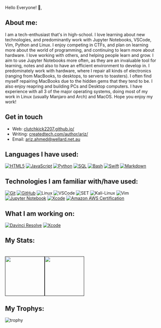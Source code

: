 Hello Everyone! 👋,

## About me:

I am a tech-enthusiast that's in high-school. I love learning about new technologies, and predominantly work with Jupyter Notebooks, VSCode, Vim, Python and Linux. I enjoy competing in CTFs, and plan on learning more about the world of programming, and continuing to learn more about hardware. I love working with others, and helping people learn and grow. I aim to use Jupyter Notebooks more often, as they are an invaluable tool for learning, notes and also to have an efficient environment to develop in. I predominately work with hardware, where I repair all kinds of electronics (ranging from MacBooks, to desktops, to servers to toasters). I often find myself repairing MacBooks due to the hidden gems that they tend to be. I also enjoy reapring and building PCs and Desktop computers. I have experience with all 3 of the major operating systems, doing most of my work in Linux (usually Manjaro and Arch) and MacOS. Hope you enjoy my work!

## Get in touch

- Web: [clutchkick2207.github.io/][1]
- Writing: [createdtech.com/author/ariz/](https://createdtech.com/author/ariz/)
- Email: ariz.ahmed@wellard.net.au

## Languages I have used:

[![HTML5](https://img.shields.io/badge/-HTML5-000000?style=flat&logo=HTML5)](https://github.com/ClutchKick2207/My-First-Website)
[![JavaScript](https://img.shields.io/badge/-JavaScript-000000?style=flat&logo=javascript)](https://github.com/ClutchKick2207/My-First-Website)
[![Python](https://img.shields.io/badge/-Python-000000?style=flat&logo=python)](https://github.com/ClutchKick2207/coding-notes)
[![SQL](https://img.shields.io/badge/-SQL-000000?style=flat&logo=MySQL)](https://github.com/ClutchKick2207/coding-notes)
[![Bash](https://img.shields.io/badge/-âŒ¨&nbsp;&nbsp;Bash-000000?style=flat)](https://www.gnu.org/software/bash/)
[![Swift](https://img.shields.io/badge/-Swift-000000?style=flat&logo=swift&)](https://github.com/ClutchKick2207/coding-notes)
[![Markdown](https://img.shields.io/badge/-Markdown-000000?style=flat&logo=markdown&)](https://github.com/ClutchKick2207/coding-notes)

## Technologies I am familiar with/have used:

[![Git](https://img.shields.io/badge/-Git-000000?style=flat&logo=git&logoColor=F05032)](https://git-scm.com/)
[![GitHub](https://img.shields.io/badge/-GitHub-000000?style=flat&logo=github&logoColor=FFFFFF)](https://github.com/ClutchKick2207/)
![Linux](https://img.shields.io/badge/-Linux-000000?style=flat&logo=linux&logoColor=FCC624)
![VSCode](https://img.shields.io/badge/-VSCode-000000?style=flat&logo=Visual-Studio-Code&logoColor=0766B7)
![SET](https://img.shields.io/badge/🤫&nbsp;&nbsp;SET&nbsp;-000000?style=flat)
![Kali-Linux](https://img.shields.io/badge/🔐&nbsp;&nbsp;Kali&nbsp;Linux&nbsp;-000000?style=flat)
![Vim](https://img.shields.io/badge/-Vim-000000?style=flat&logo=vim&logoColor=009933)
[![Jupyter Notebook](https://img.shields.io/badge/-Jupyter%20Notebook-000000?style=flat&logo=Jupyter)](https://jupyter.org/index.html)
[![Xcode](https://img.shields.io/badge/-Xcode-000000?style=flat&logo=xcode&)](https://developer.apple.com/xcode/)
[![Amazon AWS Certification](https://img.shields.io/badge/-AWS%20Machine%20Learning-000000?style=flat&logo=amazon)](https://coursera.org/share/d17dc778925bae7807c5e2353a8a9bf9)

## What I am working on:

[![Davinci Resolve](https://img.shields.io/badge/💥&nbsp;&nbsp;Davinci&nbsp;Resolve&nbsp;-000000?style=flat)](https://www.blackmagicdesign.com/products/davinciresolve/)
[![Xcode](https://img.shields.io/badge/🖥&nbsp;&nbsp;Xcode&nbsp;-000000?style=flat)](https://developer.apple.com/xcode/)

## My Stats:

<h1>
    <a href="">
        <img align="" height='130px' src="https://github-readme-stats.vercel.app/api?username=ClutchKick2207&hide_title=truee&show_icons=true&include_all_commits=true&line_height=21&bg_color=0,EC6C6C,FFD479,FFFC79,73FA79&theme=graywhite"/><img align="" height='130px' src="https://github-readme-stats.vercel.app/api/top-langs/?username=ClutchKick2207&hide_title=true&include_all_languages=true&layout=compact&bg_color=0,73FA79,73FDFF,7A81FF&theme=graywhite" />
    </a>
</h1>

## My Trophys:

![trophy](https://github-profile-trophy.vercel.app/?username=ClutchKick2207&theme=nord&no-frame=true&rank=SSS,SS,S,AAA,AA,A,SECRET,B)


[1]: https://clutchkick2207.github.io/

